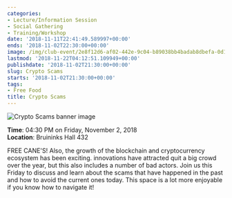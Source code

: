 ```yaml
---
categories:
- Lecture/Information Session
- Social Gathering
- Training/Workshop
date: '2018-11-11T22:41:49.589997+00:00'
ends: '2018-11-02T22:30:00+00:00'
image: /img/club-event/2e8f12d6-af02-442e-9c04-b89038bb4badab8dbefa-0d1f-4859-b0d3-3c895e680010.png
lastmod: '2018-11-22T04:12:51.109949+00:00'
publishdate: '2018-11-02T21:30:00+00:00'
slug: Crypto Scams
starts: '2018-11-02T21:30:00+00:00'
tags:
- Free Food
title: Crypto Scams
---
```


<img src="/img/club-event/2e8f12d6-af02-442e-9c04-b89038bb4badab8dbefa-0d1f-4859-b0d3-3c895e680010.png" alt="Crypto Scams banner image" /><br>
    <p class="eventInfo">
        <strong>Time</strong>: 04:30 PM on Friday, November  2, 2018<br>
        <strong>Location</strong>: Bruininks Hall 432
    </p>
    <p>FREE CANE'S! Also, the growth of the blockchain and cryptocurrency ecosystem has been exciting. innovations have attracted quit a big crowd over the year, but this also includes a number of bad actors. Join us this Friday to discuss and learn about the scams that have happened in the past and how to avoid the current ones today. This space is a lot more enjoyable if you know how to navigate it!</p>